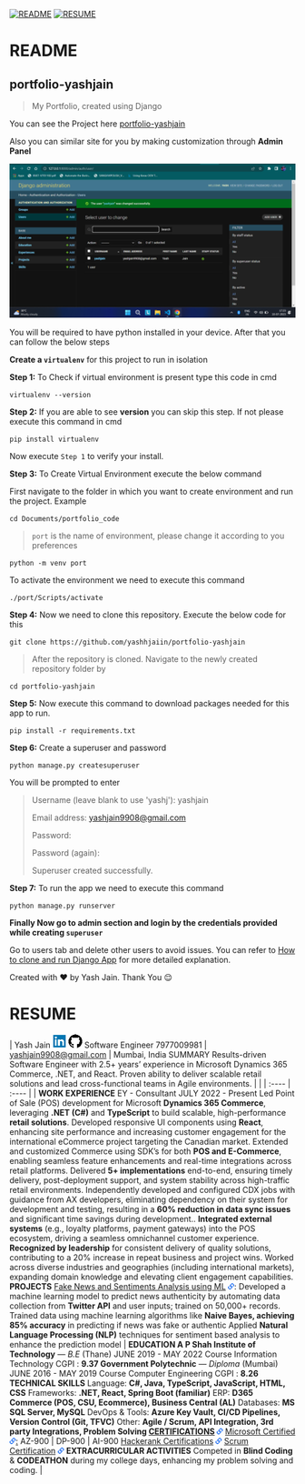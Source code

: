 [![README](https://img.shields.io/badge/README-blue)](#readme)
[![RESUME](https://img.shields.io/badge/RESUME-grey)](#resume)

# README

## portfolio-yashjain
> My Portfolio, created using Django

You can see the Project here [portfolio-yashjain](https://portfolio-yashjain.herokuapp.com)

Also you can similar site for you by making customization through **Admin Panel**

<!-- Admin Panel image -->
![Admin Panel ScreenShot](media/images/DjangoAdmin.png)

You will be required to have python installed in your device. After that you can follow the below steps

**Create a `virtualenv`** for this project to run in isolation

**Step 1:** To Check if virtual environment is present type this code in cmd
```
virtualenv --version
```

**Step 2:** If you are able to see **version** you can skip this step. If not please execute this command in cmd
```
pip install virtualenv
```
Now execute `Step 1` to verify your install.

**Step 3:** To Create Virtual Environment execute the below command

First navigate to the folder in which you want to create environment and run the project. Example
```
cd Documents/portfolio_code
```

>`port` is the name of environment, please change it according to you preferences
```
python -m venv port
```
To activate the environment we need to execute this command
```
./port/Scripts/activate
```

**Step 4:** Now we need to clone this repository. Execute the below code for this
```
git clone https://github.com/yashhjaiin/portfolio-yashjain
```

>After the repository is cloned. Navigate to the newly created repository folder by
```
cd portfolio-yashjain
```

**Step 5:** Now execute this command to download packages needed for this app to run.
```
pip install -r requirements.txt
```

**Step 6:** Create a superuser and password
```
python manage.py createsuperuser
```
You will be prompted to enter
>Username (leave blank to use 'yashj'): yashjain
>
>Email address: yashjain9908@gmail.com
>
>Password:
>
>Password (again):
>
>Superuser created successfully.

**Step 7:** To run the app we need to execute this command
```
python manage.py runserver
```

**Finally Now go to admin section and login by the credentials provided while creating `superuser`**

Go to users tab and delete other users to avoid issues. You can refer to [How to clone and run Django App](https://www.geeksforgeeks.org/clone-and-run-a-django-project-from-github/) for more detailed explanation.

Created with :heart: by Yash Jain. Thank You :relieved:

# RESUME


| Yash Jain                                           [![][image1]](https://www.linkedin.com/in/yashh-jain/)     [![][image2]](https://github.com/yashhjaiin)   Software Engineer                                                                                             7977009981  |  [yashjain9908@gmail.com](mailto:yashjain9908@gmail.com)  |  Mumbai, India  SUMMARY  Results-driven Software Engineer with 2.5+ years’ experience in Microsoft Dynamics 365 Commerce, .NET, and React. Proven ability to deliver scalable retail solutions and lead cross-functional teams in Agile environments. |  |
| :---- | :---- |
| **WORK EXPERIENCE**  EY \- Consultant JULY 2022 \- Present Led Point of Sale (POS) development for Microsoft **Dynamics 365 Commerce**, leveraging **.NET (C\#)** and **TypeScript** to build scalable, high-performance **retail solutions**. Developed responsive UI components using **React**, enhancing site performance and increasing customer engagement for the international eCommerce project targeting the Canadian market. Extended and customized Commerce using SDK’s for both **POS and E-Commerce**, enabling seamless feature enhancements and real-time integrations across retail platforms. Delivered **5+ implementations** end-to-end, ensuring timely delivery, post-deployment support, and system stability across high-traffic retail environments. Independently developed and configured CDX jobs with guidance from AX developers, eliminating dependency on their system for development and testing, resulting in a **60% reduction in data sync issues** and significant time savings during development.. **Integrated external systems** (e.g., loyalty platforms, payment gateways) into the POS ecosystem, driving a seamless omnichannel customer experience. **Recognized by leadership** for consistent delivery of quality solutions, contributing to a 20% increase in repeat business and project wins. Worked across diverse industries and geographies (including international markets), expanding domain knowledge and elevating client engagement capabilities. **PROJECTS** [Fake News and Sentiments Analysis using ML](https://github.com/yashhjaiin/13_Webframework_to_Predict_FakeNews) [![][image3]](https://drive.google.com/drive/folders/1JRSFVzjIfU7B4mrrIjq_UuJ9EPmZBRnL?usp=drive_link): Developed a machine learning model to predict news authenticity by automating data collection from **Twitter API** and user inputs; trained on 50,000+ records. Trained data using machine learning algorithms like **Naive Bayes, achieving 85% accuracy** in predicting if news was fake or authentic Applied **Natural Language Processing (NLP)** techniques for sentiment based analysis to enhance the prediction model | **EDUCATION A P Shah Institute of Technology** — *B.E* (Thane) JUNE 2019 \- MAY 2022 Course Information Technology                             CGPI : **9.37 Government Polytechnic** — *Diploma* (Mumbai) JUNE 2016 \- MAY 2019 Course Computer Engineering                                          CGPI :  **8.26** **TECHNICAL SKILLS** Language: **C\#, Java, TypeScript, JavaScript, HTML, CSS** Frameworks: **.NET, React, Spring Boot (familiar)** ERP: **D365 Commerce (POS, CSU, Ecommerce), Business Central (AL)** Databases: **MS SQL Server, MySQL** DevOps & Tools: **Azure Key Vault, CI/CD Pipelines, Version Control (Git, TFVC)** Other: **Agile / Scrum, API Integration, 3rd party Integrations, Problem Solving [CERTIFICATIONS](https://drive.google.com/drive/folders/17z9QH11MfLzGewN7SvJadalLeRSYJXmX?usp=sharing) ![][image3]**  [Microsoft Certified ![][image3]:](https://drive.google.com/drive/folders/1JRSFVzjIfU7B4mrrIjq_UuJ9EPmZBRnL?usp=drive_link) AZ-900 | DP-900 | AI-900 [Hackerank Certifications](https://drive.google.com/drive/folders/1_LxzicHjQ6tAS9ENVjQYsgj5eqM6bKxs?usp=drive_link) [![][image3]](https://drive.google.com/drive/folders/1JRSFVzjIfU7B4mrrIjq_UuJ9EPmZBRnL?usp=drive_link) [Scrum Certification](https://drive.google.com/drive/folders/1_oNknjOC2yHAt65shaxx9z88Od9-D_su?usp=drive_link) [![][image3]](https://drive.google.com/drive/folders/1JRSFVzjIfU7B4mrrIjq_UuJ9EPmZBRnL?usp=drive_link) **EXTRACURRICULAR ACTIVITIES** Competed in **Blind Coding** & **CODEATHON** during my college days, enhancing my problem solving and coding. |

[image1]: <data:image/png;base64,iVBORw0KGgoAAAANSUhEUgAAABgAAAAYCAYAAADgdz34AAAAaUlEQVR4XmNgoAso2/SfJnh4WoAMMDSQiglZQLElhCzA0EAqxmYBCIOAUe1WTA2kYlwWUA1jswBbEL3/9A1DHB2Ede+mngW4AM0tAAGqWIBLPbocVSzApWfUglELUBVT1QKq4mFkAQ0BAKEr/zGtTlKuAAAAAElFTkSuQmCC>

[image2]: <data:image/png;base64,iVBORw0KGgoAAAANSUhEUgAAABgAAAAYCAYAAADgdz34AAAApklEQVR4Xt2NQQ6AMAgEe/MZPtWf+gyvmpjUlIEitJ6chEOXZVpKnBPzCZT2Jg0F0QnBo+y4sDw6JlaJWW+srmBpFmqZoHUcvcVXHwgPF+L3IHQ8HzAUPyeh53Yx2Gt7gK1onw4mUT4VTKJ8DGY+oecnH7iLBLwXDgbdImCPI6jhircqNlDo3lhLs9hAqeUQvBYApaFblr0D9ryuInIU6bziHXu7mws14fN/zKVlKAAAAABJRU5ErkJggg==>

[image3]: <data:image/png;base64,iVBORw0KGgoAAAANSUhEUgAAAAsAAAALCAYAAACprHcmAAAAT0lEQVR4XmNgwAGcWr/8h+OWN9Lo8nCAohCfBpgkITHsgrjE0a1GF4dz0AXR2Zi6kPjo4iiSKIK4xLEJYhODSADDD91qrAphAF0DujwMAACL5Y+Jn/Cm3AAAAABJRU5ErkJggg==>
